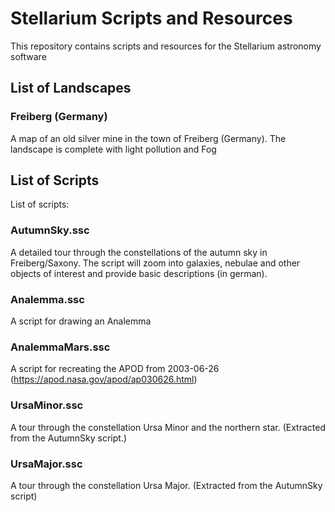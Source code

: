 # Stellarium Scripts and Resources

This repository contains scripts and resources for the Stellarium astronomy software

## List of Landscapes

### Freiberg (Germany) 
A map of an old silver mine in the town of Freiberg (Germany). The landscape is complete with light pollution and Fog

## List of Scripts
List of scripts:

### AutumnSky.ssc 
A detailed tour through the constellations of the autumn sky in Freiberg/Saxony. The script will zoom into galaxies, nebulae and other objects of interest and provide basic descriptions (in german).

### Analemma.ssc 
A script for drawing an Analemma

### AnalemmaMars.ssc 
A script for recreating the APOD from 2003-06-26 (https://apod.nasa.gov/apod/ap030626.html)

### UrsaMinor.ssc 
A tour through the constellation Ursa Minor and the northern star. (Extracted from the AutumnSky script.)

### UrsaMajor.ssc 
A tour through the constellation Ursa Major. (Extracted from the AutumnSky script)
